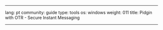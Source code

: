 

---

lang: pt
community: guide
type: tools
os: windows
weight: 011
title: Pidgin with OTR - Secure Instant Messaging

---

<stub>

